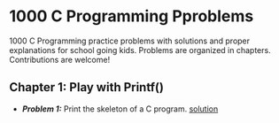 # 1000 C Programming Pproblems


1000 C Programming practice problems with solutions and proper explanations for school going kids. Problems are organized in chapters. Contributions are welcome!


## Chapter 1: Play with Printf()
- ***Problem 1:*** Print the skeleton of a C program. [solution](chapter-1/chapter-1-solution.md#probem-1)